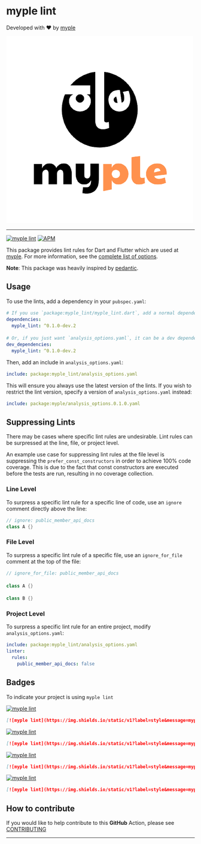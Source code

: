# myple lint

Developed with ❤️ by [myple](https://myple.io)

[![myple](https://raw.githubusercontent.com/myple/material/main/logos/logo.png)](https://myple.io)

---

[![myple lint](https://img.shields.io/static/v1?label=style&message=myple&color=blue&style=for-the-badge)](https://pub.dev/publishers/myple.io/packages)
[![APM](https://img.shields.io/apm/l/lint?style=for-the-badge)](https://github.com/myple/lint/blob/main/LICENSE)

This package provides lint rules for Dart and Flutter which are used at [myple](https://myple.io). For more information, see the [complete list of options](https://github.com/myple/lint/blob/main/analysis_options.yaml).

**Note**: This package was heavily inspired by [pedantic](https://github.com/dart-lang/pedantic).

## Usage

To use the lints, add a dependency in your `pubspec.yaml`:

```yaml
# If you use `package:myple_lint/myple_lint.dart`, add a normal dependency.
dependencies:
  myple_lint: ^0.1.0-dev.2

# Or, if you just want `analysis_options.yaml`, it can be a dev dependency.
dev_dependencies:
  myple_lint: ^0.1.0-dev.2
```

Then, add an include in `analysis_options.yaml`:

```yaml
include: package:myple_lint/analysis_options.yaml
```

This will ensure you always use the latest version of the lints. If you wish to restrict the lint version, specify a version of `analysis_options.yaml` instead:

```yaml
include: package:myple/analysis_options.0.1.0.yaml
```

## Suppressing Lints

There may be cases where specific lint rules are undesirable. Lint rules can be surpressed at the line, file, or project level.

An example use case for suppressing lint rules at the file level is suppressing the `prefer_const_constructors` in order to achieve 100% code coverage. This is due to the fact that const constructors are executed before the tests are run, resulting in no coverage collection.

### Line Level

To surpress a specific lint rule for a specific line of code, use an `ignore` comment directly above the line:

```dart
// ignore: public_member_api_docs
class A {}
```

### File Level

To surpress a specific lint rule of a specific file, use an `ignore_for_file` comment at the top of the file:

```dart
// ignore_for_file: public_member_api_docs

class A {}

class B {}
```

### Project Level

To surpress a specific lint rule for an entire project, modify `analysis_options.yaml`:

```yaml
include: package:myple_lint/analysis_options.yaml
linter:
  rules:
    public_member_api_docs: false
```

## Badges

To indicate your project is using `myple lint`

[![myple lint](https://img.shields.io/static/v1?label=style&message=myple&color=blue&style=for-the-badge)](https://pub.dev/publishers/myple.io/packages)

```md
[![myple lint](https://img.shields.io/static/v1?label=style&message=myple&color=blue&style=for-the-badge)](https://pub.dev/publishers/myple.io/packages)
```

[![myple lint](https://img.shields.io/static/v1?label=style&message=myple&color=blue&style=flat-square)](https://pub.dev/publishers/myple.io/packages)

```md
[![myple lint](https://img.shields.io/static/v1?label=style&message=myple&color=blue&style=flat-square)](https://pub.dev/publishers/myple.io/packages)
```

[![myple lint](https://img.shields.io/static/v1?label=style&message=myple&color=blue&style=flat)](https://pub.dev/publishers/myple.io/packages)

```md
[![myple lint](https://img.shields.io/static/v1?label=style&message=myple&color=blue&style=flat)](https://pub.dev/publishers/myple.io/packages)
```

[![myple lint](https://img.shields.io/static/v1?label=style&message=myple&color=blue&style=plastic)](https://pub.dev/publishers/myple.io/packages)

```md
[![myple lint](https://img.shields.io/static/v1?label=style&message=myple&color=blue&style=plastic)](https://pub.dev/publishers/myple.io/packages)
```

## How to contribute

If you would like to help contribute to this **GitHub** Action, please see [CONTRIBUTING](https://github.com/myple/lint/blob/main/.github/CONTRIBUTING.md)

---
